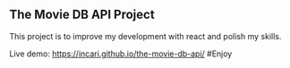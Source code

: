 ## The Movie DB API Project



This project is to improve my development with react and polish my skills.

Live demo: https://incari.github.io/the-movie-db-api/
#Enjoy

